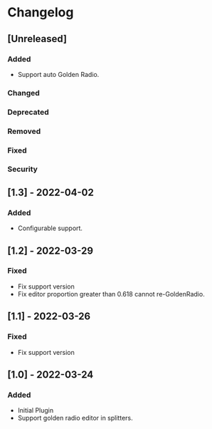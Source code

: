# Changelog

## [Unreleased]

### Added

- Support auto Golden Radio.

### Changed

### Deprecated

### Removed

### Fixed

### Security

## [1.3] - 2022-04-02

### Added

- Configurable support.

## [1.2] - 2022-03-29

### Fixed

- Fix support version
- Fix editor proportion greater than 0.618 cannot re-GoldenRadio.

## [1.1] - 2022-03-26

### Fixed

- Fix support version

## [1.0] - 2022-03-24

### Added

- Initial Plugin
- Support golden radio editor in splitters.